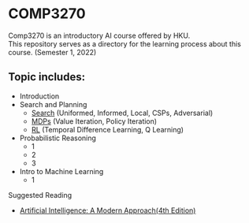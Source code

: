 # COMP3270
Comp3270 is an introductory AI course offered by HKU.<br/>
This repository serves as a directory for the learning process about this course. (Semester 1, 2022)


<h2>Topic includes:</h2>

* Introduction
* Search and Planning
  * [Search](./Lectures_Notes/Search.md) (Uniformed, Informed, Local, CSPs, Adversarial)
  * [MDPs](./Lecture_Notes/MDP.md) (Value Iteration, Policy Iteration)
  * [RL](./Lecture_Notes/RL.md) (Temporal Difference Learning, Q Learning)
* Probabilistic Reasoning
  * 1
  * 2
  * 3
* Intro to Machine Learning
  * 1

Suggested Reading
- [Artificial Intelligence: A Modern Approach(4th Edition)](http://aima.cs.berkeley.edu)
